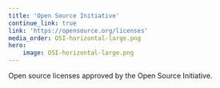 ```yaml
---
title: 'Open Source Initiative'
continue_link: true
link: 'https://opensource.org/licenses'
media_order: OSI-horizontal-large.png
hero:
    image: OSI-horizontal-large.png
---
```


Open source licenses approved by the Open Source Initiative.